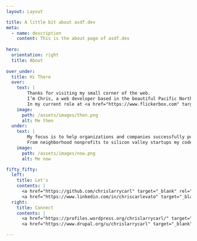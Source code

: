 ```yaml
---
layout: Layout

title: A little bit about asdf.dev
meta:
  - name: description
    content: This is the about page of asdf.dev
    
hero: 
  orientation: right
  title: About
  
over_under: 
  title: Hi There
  over:
    text: | 
        Thanks for visiting my small corner of the web.
        I’m Chris, a web developer based in the beautiful Pacific Northwest. I make the web friendlier for people and computers.
        In my current role at <a href="https://www.flickerbox.com" target="_blank" rel="noopener noreferrer">Flickerbox</a> I work with our clients on both strategy and implementation - bringing to life tailored solutions that help move their businesses forward.
    image:
      path: /assets/images/then.png
      alt: Me then
  under:
    text: | 
        My focus is to help organizations and companies successfully punch above their weight. 
        From neighborhood nonprofits to silicon valley startups my code helps people do more faster, transform data into information, and turn technical hindrance into strategic advantage - freeing them to focus on their core objectives.
    image:
      path: /assets/images/now.png
      alt: Me now

fifty_fifty:
  left:
    title: Let's
    contents: |
      <a href="https://github.com/chrislarrycarl" target="_blank" rel="noopener noreferrer"><i class="fa-6x fab fa-github"></i></a>
      <a href="https://www.linkedin.com/in/chriscarlevato" target="_blank" rel="noopener noreferrer"><i class="fa-6x fab fa-linkedin"></i></a>
  right:
    title: Connect
    contents: |
      <a href="https://profiles.wordpress.org/chrislarrycarl/" target="_blank" rel="noopener noreferrer"><i class="fa-6x fab fa-wordpress"></i></a>
      <a href="https://www.drupal.org/u/chrislarrycarl" target="_blank" rel="noopener noreferrer"><i class="fa-6x fab fa-drupal"></i></a>

---
```

